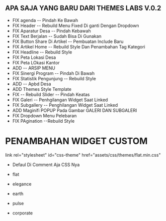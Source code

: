 
## APA SAJA YANG BARU DARI THEMES LABS V.0.2

+ FIX agenda -- Pindah Ke Bawah
+ FIX Header -- Rebuild Menu Fixed Di ganti Dengan Dropdown
+ FIX Aparatur Desa -- Pindah Kebawah
+ FIX Text Berjalan -- Sudah Bisa Di Gunakan
+ FIX Button Share Di Artikel -- Pembuatan Include Baru
+ FIX  Artikel Home -- Rebuild Style Dan Penambahan Tag Kategori
+ FIX Headline -- Rebuild Style 
+ FIX Peta Lokasi Desa 
+ FIX Peta LOkasi Kantor
+ ADD -- ARSIP MENU
+ FIX Sinergi Program -- Pindah Di Bawah
+ FIX Statistik Pengunjung -- Rebuild Style 
+ ADD -- Apbd Desa
+ ADD Themes Style Template
+ FIX -- Rebuild Slider -- Pindah Keatas
+ FIX Galeri -- Penhgilangan Widget Saat Linked
+ FIX Subgallery -- Penghilangan Widget Saat Linked
+ ADD Maginifi POPUP Pada Gambar  GALERI DAN SUBGALERI
+ FIX Dropdown Menu Pelebaran
+ FIX PAgination --Rebuild Style


# PENAMBAHAN WIDGET CUSTOM 
link rel="stylesheet" id="css-theme" href="assets/css/themes/flat.min.css" 

 * Defaul Di Comment Aja CSS Nya
 
 * flat
 
 * elegance
 
 * earth
 
 * pulse
 
 * corporate
 

